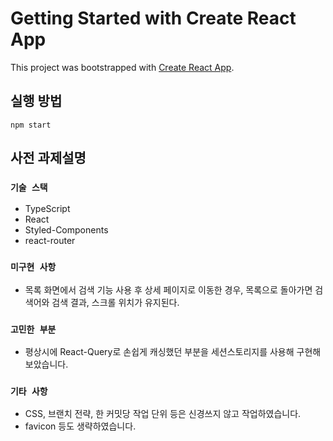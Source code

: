 # Getting Started with Create React App

This project was bootstrapped with [Create React App](https://github.com/facebook/create-react-app).

## 실행 방법

```
npm start
```

## 사전 과제설명

### `기술 스택`

- TypeScript
- React
- Styled-Components
- react-router

### `미구현 사항`

- 목록 화면에서 검색 기능 사용 후 상세 페이지로 이동한 경우, 목록으로 돌아가면 검색어와 검색 결과, 스크롤 위치가 유지된다.


### `고민한 부분`

- 평상시에 React-Query로 손쉽게 캐싱했던 부분을 세션스토리지를 사용해 구현해 보았습니다.


### `기타 사항`

- CSS, 브랜치 전략, 한 커밋당 작업 단위 등은 신경쓰지 않고 작업하였습니다.
- favicon 등도 생략하였습니다.
